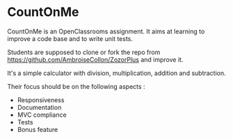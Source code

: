 # CountOnMe

CountOnMe is an OpenClassrooms assignment. It aims at learning to improve a code base and to write unit tests.

Students are supposed to clone or fork the repo from https://github.com/AmbroiseCollon/ZozorPlus and improve it.

It's a simple calculator with division, multiplication, addition and subtraction.

Their focus should be on the following aspects :

* Responsiveness
* Documentation
* MVC compliance
* Tests
* Bonus feature
